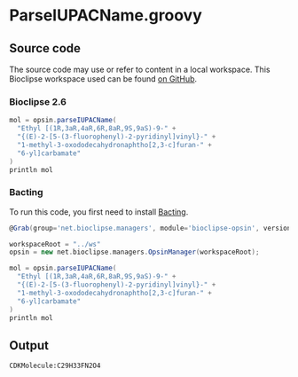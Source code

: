 # ParseIUPACName.groovy
## Source code
The source code may use or refer to content in a local workspace. This
Bioclipse workspace used can be found
[on GitHub](https://github.com/bioclipse/bioclipse.scripting/tree/master/ws/).
### Bioclipse 2.6
```groovy
mol = opsin.parseIUPACName(
  "Ethyl [(1R,3aR,4aR,6R,8aR,9S,9aS)-9-" +
  "{(E)-2-[5-(3-fluorophenyl)-2-pyridinyl]vinyl}-" +
  "1-methyl-3-oxododecahydronaphtho[2,3-c]furan-" +
  "6-yl]carbamate"
)
println mol
```
### Bacting
To run this code, you first need to install
[Bacting](https://github.com/egonw/bacting).
<br />
```groovy
@Grab(group='net.bioclipse.managers', module='bioclipse-opsin', version='0.0.3-SNAPSHOT')

workspaceRoot = "../ws"
opsin = new net.bioclipse.managers.OpsinManager(workspaceRoot);

mol = opsin.parseIUPACName(
  "Ethyl [(1R,3aR,4aR,6R,8aR,9S,9aS)-9-" +
  "{(E)-2-[5-(3-fluorophenyl)-2-pyridinyl]vinyl}-" +
  "1-methyl-3-oxododecahydronaphtho[2,3-c]furan-" +
  "6-yl]carbamate"
)
println mol
```
## Output
```plain
CDKMolecule:C29H33FN2O4
```
